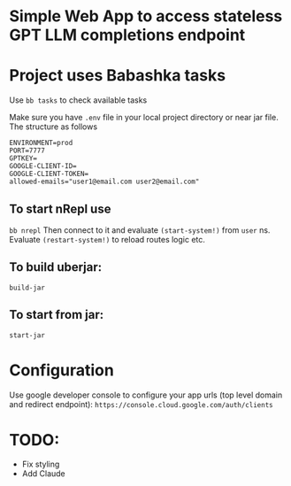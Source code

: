 # Simple Web App to access stateless GPT LLM completions endpoint

# Project uses Babashka tasks

Use `bb tasks` to check available tasks

Make sure you have `.env` file in your local project directory or near jar file. 
The structure as follows
```
ENVIRONMENT=prod
PORT=7777
GPTKEY=
GOOGLE-CLIENT-ID=
GOOGLE-CLIENT-TOKEN=
allowed-emails="user1@email.com user2@email.com"

```

## To start nRepl use
`bb nrepl`
Then connect to it and evaluate `(start-system!)` from `user` ns. 
Evaluate `(restart-system!)` to reload routes logic etc. 

## To build uberjar:
`build-jar`

## To start from jar:
`start-jar`

# Configuration
Use google developer console to configure your app urls (top level domain and redirect endpoint):
```https://console.cloud.google.com/auth/clients```

# TODO:
- Fix styling
- Add Claude
